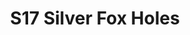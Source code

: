 ---
title: S17 Silver Fox Holes
permalink: "/teams/s17-silver"
teamslug: s17-silver
members: []
teamid: 6706
name: S17 Silver Fox Holes
division: ''
---